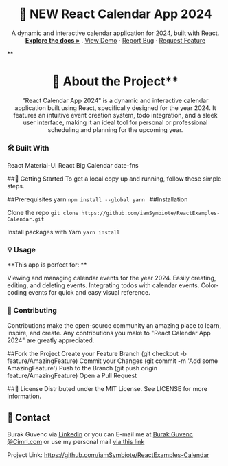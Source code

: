 <h1 align="center">📅 NEW React Calendar App 2024</h1>
<p align="center">
  A dynamic and interactive calendar application for 2024, built with React.
  <br />
  <a href="https://github.com/iamSymbiote/ReactExamples-Calendar"><strong>Explore the docs »</strong></a>
  .
  <a href="https://github.com/iamSymbiote/ReactExamples-Calendar">View Demo</a>
  ·
  <a href="https://github.com/iamSymbiote/ReactExamples-Calendar/issues">Report Bug</a>
  ·
  <a href="https://github.com/iamSymbiote/ReactExamples-Calendar/issues">Request Feature</a>
</p>
 **<h1 align="center">🌟 About the Project**</h1>
<p align="center">
"React Calendar App 2024" is a dynamic and interactive calendar application built using React, specifically designed for the year 2024. It features an intuitive event creation system, todo integration, and a sleek user interface, making it an ideal tool for personal or professional scheduling and planning for the upcoming year.</p>

###  🛠 Built With
React
Material-UI
React Big Calendar
date-fns

##🚀 Getting Started
To get a local copy up and running, follow these simple steps.

##Prerequisites
yarn
`npm install --global yarn
`
##Installation

Clone the repo
`git clone https://github.com/iamSymbiote/ReactExamples-Calendar.git`

Install packages with Yarn
`yarn install`

### 💡 Usage

**This app is perfect for:
**

Viewing and managing calendar events for the year 2024.
Easily creating, editing, and deleting events.
Integrating todos with calendar events.
Color-coding events for quick and easy visual reference.

### 🤝 Contributing
Contributions make the open-source community an amazing place to learn, inspire, and create. Any contributions you make to "React Calendar App 2024" are greatly appreciated.

##Fork the Project
Create your Feature Branch (git checkout -b feature/AmazingFeature)
Commit your Changes (git commit -m 'Add some AmazingFeature')
Push to the Branch (git push origin feature/AmazingFeature)
Open a Pull Request

##📜 License
Distributed under the MIT License. See LICENSE for more information.

## 📧 Contact
Burak Guvenc via [Linkedin](https://www.linkedin.com/in/iamburakguvenc/ "Linkedin") or you can E-mail me at  [Burak Guvenc @Cimri.com](mailto:burak.guvenc@cimri.com?subject=[GitHub]https://github.com/iamSymbiote/ReactExamples-Calendar) or use my personal mail [via this link](mailto:iamburakguvenc@gmail.com??subject=[GitHub]https://github.com/iamSymbiote/ReactExamples-Calendar)



Project Link: https://github.com/iamSymbiote/ReactExamples-Calendar
<p>
